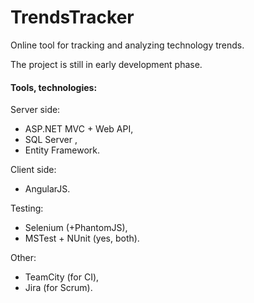 TrendsTracker
=============

Online tool for tracking and analyzing technology trends. 

The project is still in early development phase.

#### Tools, technologies: ####

Server side:
  * ASP.NET MVC + Web API,
  * SQL Server ,
  * Entity Framework.

Client side:
  * AngularJS.

Testing:
  * Selenium (+PhantomJS),
  * MSTest + NUnit (yes, both).

Other:
  * TeamCity (for CI),
  * Jira (for Scrum).
